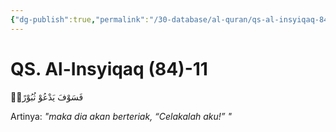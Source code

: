 ```yaml
---
{"dg-publish":true,"permalink":"/30-database/al-quran/qs-al-insyiqaq-84-11/"}
---
```



# QS. Al-Insyiqaq (84)-11
فَسَوْفَ يَدْعُوْ ثُبُوْرًاۙ 

Artinya: *"maka dia akan berteriak, “Celakalah aku!” "*
